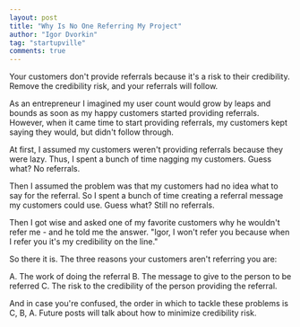 ```yaml
---
layout: post
title: "Why Is No One Referring My Project"
author: "Igor Dvorkin"
tag: "startupville"
comments: true
---
```


Your customers don't provide referrals because it's a risk to their credibility. Remove the credibility risk, and your referrals will follow.

As an entrepreneur I imagined my user count would grow by leaps and bounds as soon as my happy customers started providing referrals. However, when it came time to start providing referrals, my customers kept saying they would, but didn't follow through.

At first, I assumed my customers weren't providing referrals because they were lazy. Thus, I spent a bunch of time nagging my customers. Guess what? No referrals.

Then I assumed the problem was that my customers had no idea what to say for the referral. So I spent a bunch of time creating a referral message my customers could use. Guess what? Still no referrals.

Then I got wise and asked one of my favorite customers why he wouldn't refer me - and he told me the answer. "Igor, I won't refer you because when I refer you it's my credibility on the line."

So there it is. The three reasons your customers aren't referring you are:

A. The work of doing the referral
B. The message to give to the person to be referred
C. The risk to the credibility of the person providing the referral.

And in case you're confused, the order in which to tackle these problems is C, B, A. Future posts will talk about how to minimize credibility risk.
